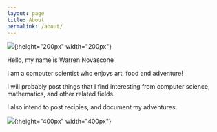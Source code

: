 ```yaml
---
layout: page
title: About
permalink: /about/
---
```


![](/images/IMG_4504.jpeg){:height="200px" width="200px"}

Hello, my name is Warren Novascone

I am a computer scientist who enjoys art, food and adventure!

I will probably post things that I find interesting from computer science, mathematics, and other related fields.

I also intend to post recipies, and document my adventures.

![](/images/Eigen_Moose.png){:height="400px" width="400px"}
